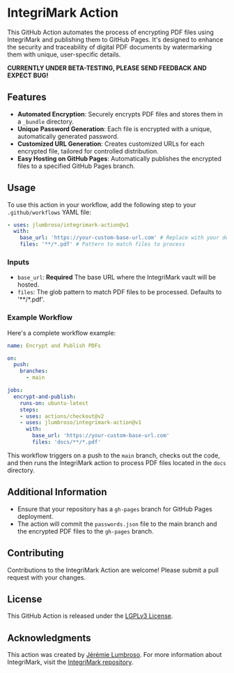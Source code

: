# IntegriMark Action

This GitHub Action automates the process of encrypting PDF files using IntegriMark and publishing them to GitHub Pages. It's designed to enhance the security and traceability of digital PDF documents by watermarking them with unique, user-specific details.

**CURRENTLY UNDER BETA-TESTING, PLEASE SEND FEEDBACK AND EXPECT BUG!**

## Features

- **Automated Encryption**: Securely encrypts PDF files and stores them in a `_bundle` directory.
- **Unique Password Generation**: Each file is encrypted with a unique, automatically generated password.
- **Customized URL Generation**: Creates customized URLs for each encrypted file, tailored for controlled distribution.
- **Easy Hosting on GitHub Pages**: Automatically publishes the encrypted files to a specified GitHub Pages branch.

## Usage

To use this action in your workflow, add the following step to your `.github/workflows` YAML file:

```yaml
- uses: jlumbroso/integrimark-action@v1
  with:
    base_url: 'https://your-custom-base-url.com' # Replace with your desired base URL
    files: '**/*.pdf' # Pattern to match files to process
```

### Inputs

- `base_url`: **Required** The base URL where the IntegriMark vault will be hosted.
- `files`: The glob pattern to match PDF files to be processed. Defaults to '**/*.pdf'.

### Example Workflow

Here's a complete workflow example:

```yaml
name: Encrypt and Publish PDFs

on:
  push:
    branches:
      - main

jobs:
  encrypt-and-publish:
    runs-on: ubuntu-latest
    steps:
    - uses: actions/checkout@v2
    - uses: jlumbroso/integrimark-action@v1
      with:
        base_url: 'https://your-custom-base-url.com'
        files: 'docs/**/*.pdf'
```

This workflow triggers on a push to the `main` branch, checks out the code, and then runs the IntegriMark action to process PDF files located in the `docs` directory.

## Additional Information

- Ensure that your repository has a `gh-pages` branch for GitHub Pages deployment.
- The action will commit the `passwords.json` file to the main branch and the encrypted PDF files to the `gh-pages` branch.

## Contributing

Contributions to the IntegriMark Action are welcome! Please submit a pull request with your changes.

## License

This GitHub Action is released under the [LGPLv3 License](LICENSE.md).

## Acknowledgments

This action was created by [Jérémie Lumbroso](https://github.com/jlumbroso). For more information about IntegriMark, visit the [IntegriMark repository](https://github.com/jlumbroso/integrimark).